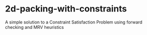 # 2d-packing-with-constraints
A simple solution to a Constraint Satisfaction Problem using forward checking and MRV heuristics
